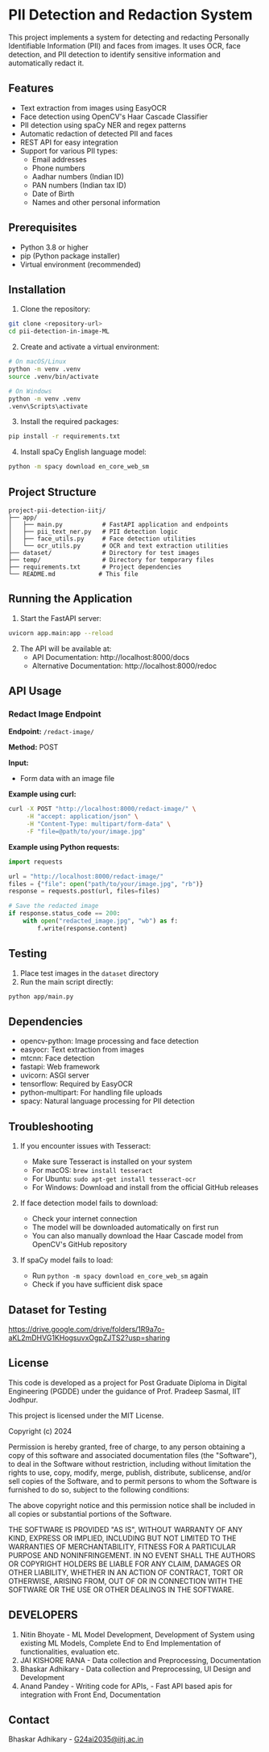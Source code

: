 # PII Detection and Redaction System

This project implements a system for detecting and redacting Personally Identifiable Information (PII) and faces from images. It uses OCR, face detection, and PII detection to identify sensitive information and automatically redact it.

## Features

- Text extraction from images using EasyOCR
- Face detection using OpenCV's Haar Cascade Classifier
- PII detection using spaCy NER and regex patterns
- Automatic redaction of detected PII and faces
- REST API for easy integration
- Support for various PII types:
  - Email addresses
  - Phone numbers
  - Aadhar numbers (Indian ID)
  - PAN numbers (Indian tax ID)
  - Date of Birth
  - Names and other personal information

## Prerequisites

- Python 3.8 or higher
- pip (Python package installer)
- Virtual environment (recommended)

## Installation

1. Clone the repository:
```bash
git clone <repository-url>
cd pii-detection-in-image-ML
```

2. Create and activate a virtual environment:
```bash
# On macOS/Linux
python -m venv .venv
source .venv/bin/activate

# On Windows
python -m venv .venv
.venv\Scripts\activate
```

3. Install the required packages:
```bash
pip install -r requirements.txt
```

4. Install spaCy English language model:
```bash
python -m spacy download en_core_web_sm
```

## Project Structure

```
project-pii-detection-iitj/
├── app/
│   ├── main.py           # FastAPI application and endpoints
│   ├── pii_text_ner.py   # PII detection logic
│   ├── face_utils.py     # Face detection utilities
│   └── ocr_utils.py      # OCR and text extraction utilities
├── dataset/              # Directory for test images
├── temp/                 # Directory for temporary files
├── requirements.txt      # Project dependencies
└── README.md            # This file
```

## Running the Application

1. Start the FastAPI server:
```bash
uvicorn app.main:app --reload
```

2. The API will be available at:
   - API Documentation: http://localhost:8000/docs
   - Alternative Documentation: http://localhost:8000/redoc

## API Usage

### Redact Image Endpoint

**Endpoint:** `/redact-image/`

**Method:** POST

**Input:**
- Form data with an image file

**Example using curl:**
```bash
curl -X POST "http://localhost:8000/redact-image/" \
     -H "accept: application/json" \
     -H "Content-Type: multipart/form-data" \
     -F "file=@path/to/your/image.jpg"
```

**Example using Python requests:**
```python
import requests

url = "http://localhost:8000/redact-image/"
files = {"file": open("path/to/your/image.jpg", "rb")}
response = requests.post(url, files=files)

# Save the redacted image
if response.status_code == 200:
    with open("redacted_image.jpg", "wb") as f:
        f.write(response.content)
```

## Testing

1. Place test images in the `dataset` directory
2. Run the main script directly:
```bash
python app/main.py
```

## Dependencies

- opencv-python: Image processing and face detection
- easyocr: Text extraction from images
- mtcnn: Face detection
- fastapi: Web framework
- uvicorn: ASGI server
- tensorflow: Required by EasyOCR
- python-multipart: For handling file uploads
- spacy: Natural language processing for PII detection

## Troubleshooting

1. If you encounter issues with Tesseract:
   - Make sure Tesseract is installed on your system
   - For macOS: `brew install tesseract`
   - For Ubuntu: `sudo apt-get install tesseract-ocr`
   - For Windows: Download and install from the official GitHub releases

2. If face detection model fails to download:
   - Check your internet connection
   - The model will be downloaded automatically on first run
   - You can also manually download the Haar Cascade model from OpenCV's GitHub repository

3. If spaCy model fails to load:
   - Run `python -m spacy download en_core_web_sm` again
   - Check if you have sufficient disk space

## Dataset for Testing

https://drive.google.com/drive/folders/1R9a7o-aKL2mDHVG1KHogsuvxOgpZJTS2?usp=sharing

## License

This code is developed as a project for Post Graduate Diploma in Digital Engineering (PGDDE) under the guidance of Prof. Pradeep Sasmal, IIT Jodhpur.

This project is licensed under the MIT License.

Copyright (c) 2024

Permission is hereby granted, free of charge, to any person obtaining a copy
of this software and associated documentation files (the "Software"), to deal
in the Software without restriction, including without limitation the rights
to use, copy, modify, merge, publish, distribute, sublicense, and/or sell
copies of the Software, and to permit persons to whom the Software is
furnished to do so, subject to the following conditions:

The above copyright notice and this permission notice shall be included in all
copies or substantial portions of the Software.

THE SOFTWARE IS PROVIDED "AS IS", WITHOUT WARRANTY OF ANY KIND, EXPRESS OR
IMPLIED, INCLUDING BUT NOT LIMITED TO THE WARRANTIES OF MERCHANTABILITY,
FITNESS FOR A PARTICULAR PURPOSE AND NONINFRINGEMENT. IN NO EVENT SHALL THE
AUTHORS OR COPYRIGHT HOLDERS BE LIABLE FOR ANY CLAIM, DAMAGES OR OTHER
LIABILITY, WHETHER IN AN ACTION OF CONTRACT, TORT OR OTHERWISE, ARISING FROM,
OUT OF OR IN CONNECTION WITH THE SOFTWARE OR THE USE OR OTHER DEALINGS IN THE
SOFTWARE.



## DEVELOPERS
1. Nitin Bhoyate - ML Model Development, Development of System using existing ML Models, Complete End to End Implementation of functionalities, evaluation etc. 
2. JAI KISHORE RANA - Data collection and Preprocessing, Documentation
3. Bhaskar Adhikary - Data collection and Preprocessing, UI Design and Development
4. Anand Pandey - Writing code for APIs, - Fast API based apis for integration with Front End, Documentation


## Contact
Bhaskar Adhikary - G24ai2035@iitj.ac.in
